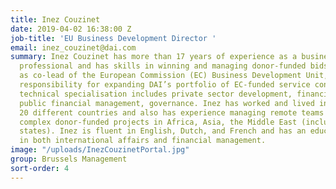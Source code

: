```yaml
---
title: Inez Couzinet
date: 2019-04-02 16:38:00 Z
job-title: 'EU Business Development Director '
email: inez_couzinet@dai.com
summary: Inez Couzinet has more than 17 years of experience as a business development
  professional and has skills in winning and managing donor-funded bids. In her role
  as co-lead of the European Commission (EC) Business Development Unit, she has primary
  responsibility for expanding DAI’s portfolio of EC-funded service contracts. Her
  technical specialisation includes private sector development, financial inclusion,
  public financial management, governance. Inez has worked and lived in more than
  20 different countries and also has experience managing remote teams implementing
  complex donor-funded projects in Africa, Asia, the Middle East (including in fragile
  states). Inez is fluent in English, Dutch, and French and has an educational background
  in both international affairs and financial management.
image: "/uploads/InezCouzinetPortal.jpg"
group: Brussels Management
sort-order: 4
---
```


